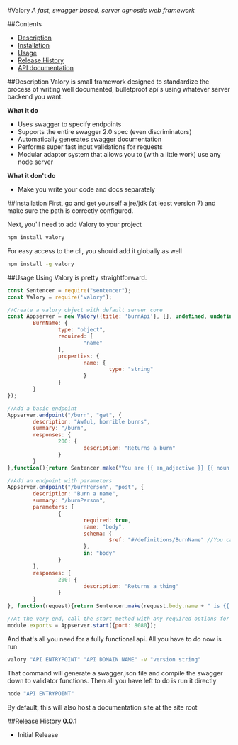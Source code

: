 #Valory
*A fast, swagger based, server agnostic web framework*

##Contents
* [Description](#description)
* [Installation](#installation)
* [Usage](#usage)
* [Release History](#release-history)
* [API documentation](#api-documentation)

##Description
Valory is small framework designed to standardize the process of writing well documented, bulletproof api's using whatever server backend you want. 

**What it do**
* Uses swagger to specify endpoints
* Supports the entire swagger 2.0 spec (even discriminators)
* Automatically generates swagger documentation
* Performs super fast input validations for requests
* Modular adaptor system that allows you to (with a little work) use any node server

**What it don't do**
* Make you write your code and docs separately

##Installation
First, go and get yourself a jre/jdk (at least version 7) and make sure the path is correctly configured.

Next, you'll need to add Valory to your project
```bash
npm install valory
```
For easy access to the cli, you should add it globally as well
```bash
npm install -g valory
```

##Usage
Using Valory is pretty straightforward.
```javascript
const Sentencer = require("sentencer");
const Valory = require('valory');

//Create a valory object with default server core
const Appserver = new Valory({title: 'burnApi'}, [], undefined, undefined, {
        BurnName: {
                type: "object",
                required: [
                        "name"
                ],
                properties: {
                        name: {
                                type: "string"
                        }
                }
        }
});

//Add a basic endpoint
Appserver.endpoint("/burn", "get", {
        description: "Awful, horrible burns",
        summary: "/burn",
        responses: {
                200: {
                        description: "Returns a burn"
                }
        }
},function(){return Sentencer.make("You are {{ an_adjective }} {{ noun }}");}, true);

//Add an endpoint with parameters
Appserver.endpoint("/burnPerson", "post", {
        description: "Burn a name",
        summary: "/burnPerson",
        parameters: [
                {
                        required: true,
                        name: "body",
                        schema: {
                                $ref: "#/definitions/BurnName" //You can even ref definitions you created in with valory
                        },
                        in: "body"
                }
        ],
        responses: {
                200: {
                        description: "Returns a thing"
                }
        }
}, function(request){return Sentencer.make(request.body.name + " is {{ an_adjective }} {{ noun }}");}, true);

//At the very end, call the start method with any required options for your server and export the result
module.exports = Appserver.start({port: 8080});
```
And that's all you need for a fully functional api.  All you have to do now is run
```bash
valory "API ENTRYPOINT" "API DOMAIN NAME" -v "version string"
```
That command will generate a swagger.json file and compile the swagger down to validator functions. Then all you have
left to do is run it directly

```bash
node "API ENTRYPOINT"
```

By default, this will also host a documentation site at the site root

##Release History
**0.0.1**
* Initial Release
